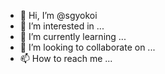 - 👋 Hi, I’m @sgyokoi
- 👀 I’m interested in ...
- 🌱 I’m currently learning ...
- 💞️ I’m looking to collaborate on ...
- 📫 How to reach me ...

<!---
sgyokoi/sgyokoi is a ✨ special ✨ repository because its `README.md` (this file) appears on your GitHub profile.
You can click the Preview link to take a look at your changes.
--->
